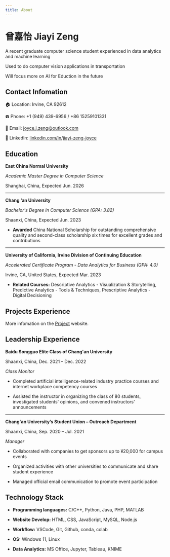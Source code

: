 ```yaml
---
title: About
---
```


# 曾嘉怡 Jiayi Zeng

A recent graduate computer science student experienced in data analytics and machine learning

Used to do computer vision applications in transportation

Will focus more on AI for Eduction in the future

## Contact Infomation

:house: Location: Irvine, CA 92612

:phone: Phone: +1 (949) 439-6956 / +86 15259101331

:email: Email: joyce.j.zeng@outlook.com

:link: LinkedIn:  [linkedin.com/in/jiayi-zeng-joyce](https://www.linkedin.com/in/jiayi-zeng-joyce)

## Education                       

**East China Normal University**

*Academic Master Degree in Computer Science*

Shanghai, China, Expected Jun. 2026

------

**Chang ‘an University**  

*Bachelor's Degree in Computer Science (GPA: 3.82)*  

Shaanxi, China, Expected Jun. 2023

* **Awarded** China National Scholarship for outstanding comprehensive quality and second-class scholarship six times for excellent grades and contributions

------

**University of California, Irvine Division of Continuing Education**

*Accelerated Certificate Program - Data Analytics for Business (GPA: 4.0)* 

Irvine, CA, United States, Expected Mar. 2023

* **Related Courses:** Descriptive Analytics - Visualization & Storytelling, Predictive Analytics - Tools & Techniques, Prescriptive Analytics - Digital Decisioning

## Projects Experience

More infomation on the [Project](/projects/) website.

## Leadership Experience

**Baidu Songguo Elite Class of Chang'an University**                                        

Shaanxi, China, Dec. 2021 – Dec. 2022

*Class Monitor*

* Completed artificial intelligence-related industry practice courses and internet workplace competency courses

* Assisted the instructor in organizing the class of 80 students, investigated students' opinions, and convened instructors’ announcements

------

**Chang'an University’s Student Union – Outreach Department**                                             

Shaanxi, China, Sep. 2020 – Jul. 2021      

*Manager*               

* Collaborated with companies to get sponsors up to ¥20,000 for campus events

* Organized activities with other universities to communicate and share student experience

* Managed official email communication to promote event participation

## Technology Stack

* **Programming languages:** C/C++, Python, Java, PHP, MATLAB

* **Website Develop:** HTML, CSS, JavaScript, MySQL, Node.js

* **Workflow:** VSCode, Git, Github, conda, colab

* **OS:** Windows 11, Linux

* **Data Analytics:** MS Office, Jupyter, Tableau, KNIME